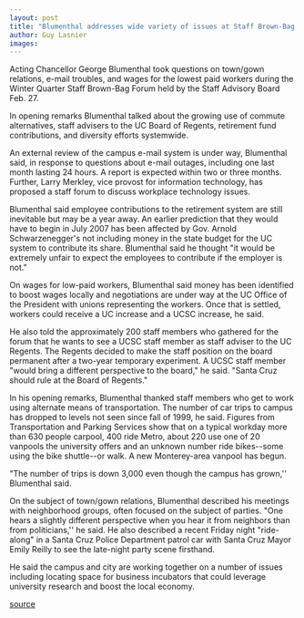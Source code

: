 ```yaml
---
layout: post
title: "Blumenthal addresses wide variety of issues at Staff Brown-Bag Forum"
author: Guy Lasnier
images:
---
```


Acting Chancellor George Blumenthal took questions on town/gown relations, e-mail troubles, and wages for the lowest paid workers during the Winter Quarter Staff Brown-Bag Forum held by the Staff Advisory Board Feb. 27.

In opening remarks Blumenthal talked about the growing use of commute alternatives, staff advisers to the UC Board of Regents, retirement fund contributions, and diversity efforts systemwide.

An external review of the campus e-mail system is under way, Blumenthal said, in response to questions about e-mail outages, including one last month lasting 24 hours. A report is expected within two or three months. Further, Larry Merkley, vice provost for information technology, has proposed a staff forum to discuss workplace technology issues.

Blumenthal said employee contributions to the retirement system are still inevitable but may be a year away. An earlier prediction that they would have to begin in July 2007 has been affected by Gov. Arnold Schwarzenegger's not including money in the state budget for the UC system to contribute its share. Blumenthal said he thought "it would be extremely unfair to expect the employees to contribute if the employer is not."

On wages for low-paid workers, Blumenthal said money has been identified to boost wages locally and negotiations are under way at the UC Office of the President with unions representing the workers. Once that is settled, workers could receive a UC increase and a UCSC increase, he said.

He also told the approximately 200 staff members who gathered for the forum that he wants to see a UCSC staff member as staff adviser to the UC Regents. The Regents decided to make the staff position on the board permanent after a two-year temporary experiment. A UCSC staff member "would bring a different perspective to the board," he said. "Santa Cruz should rule at the Board of Regents."

In his opening remarks, Blumenthal thanked staff members who get to work using alternate means of transportation. The number of car trips to campus has dropped to levels not seen since fall of 1999, he said. Figures from Transportation and Parking Services show that on a typical workday more than 630 people carpool, 400 ride Metro, about 220 use one of 20 vanpools the university offers and an unknown number ride bikes--some using the bike shuttle--or walk. A new Monterey-area vanpool has begun.

"The number of trips is down 3,000 even though the campus has grown,'' Blumenthal said.

On the subject of town/gown relations, Blumenthal described his meetings with neighborhood groups, often focused on the subject of parties. "One hears a slightly different perspective when you hear it from neighbors than from politicians,'' he said. He also described a recent Friday night "ride-along" in a Santa Cruz Police Department patrol car with Santa Cruz Mayor Emily Reilly to see the late-night party scene firsthand.

He said the campus and city are working together on a number of issues including locating space for business incubators that could leverage university research and boost the local economy.

  

[source](http://www1.ucsc.edu/currents/06-07/03-05/forum.asp "Permalink to forum")
